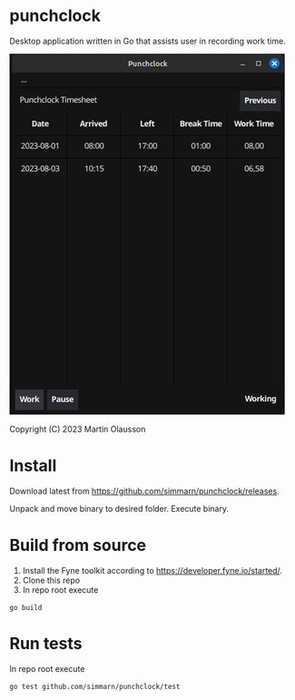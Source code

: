 # punchclock
Desktop application written in Go that assists user in recording work time.

![Punchclock screenshot](screenshot.png)

Copyright (C) 2023 Martin Olausson

# Install
Download latest from https://github.com/simmarn/punchclock/releases.

Unpack and move binary to desired folder.
Execute binary.

# Build from source
1. Install the Fyne toolkit according to https://developer.fyne.io/started/.
2. Clone this repo
3. In repo root execute
```
go build
```

# Run tests
In repo root execute
```
go test github.com/simmarn/punchclock/test
```
